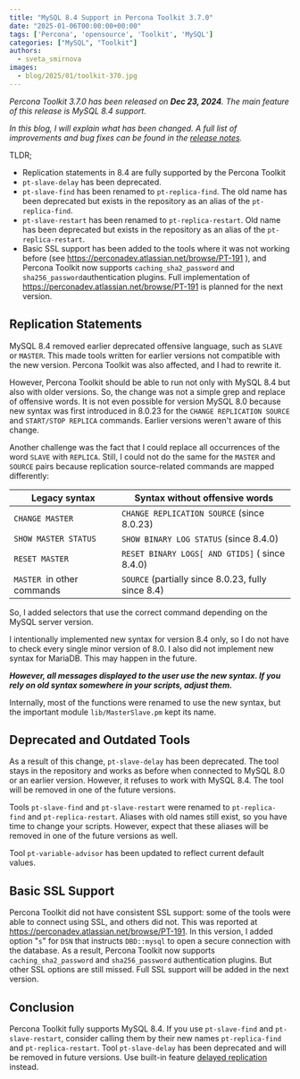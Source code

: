 ```yaml
---
title: "MySQL 8.4 Support in Percona Toolkit 3.7.0"
date: "2025-01-06T00:00:00+00:00"
tags: ['Percona', 'opensource', 'Toolkit', 'MySQL']
categories: ["MySQL", "Toolkit"]
authors:
  - sveta_smirnova
images:
  - blog/2025/01/toolkit-370.jpg
---
```


*Percona Toolkit 3.7.0 has been released on **Dec 23, 2024**. The main feature of this release is MySQL 8.4 support.*

*In this blog, I will explain what has been changed. A full list of improvements and bug fixes can be found in the *[*release notes*](https://docs.percona.com/percona-toolkit/release_notes.html)*.*

TLDR;

-   Replication statements in 8.4 are fully supported by the Percona Toolkit
-   `pt-slave-delay` has been deprecated.
-   `pt-slave-find` has been renamed to `pt-replica-find`. The old name has been deprecated but exists in the repository as an alias of the `pt-replica-find`.
-   `pt-slave-restart` has been renamed to `pt-replica-restart`. Old name has been deprecated but exists in the repository as an alias of the `pt-replica-restart`.
-   Basic SSL support has been added to the tools where it was not working before (see <https://perconadev.atlassian.net/browse/PT-191> ), and Percona Toolkit now supports `caching_sha2_password`  and `sha256_password`authentication plugins. Full implementation of <https://perconadev.atlassian.net/browse/PT-191> is planned for the next version.

Replication Statements
----------------------

MySQL 8.4 removed earlier deprecated offensive language, such as `SLAVE` or `MASTER`. This made tools written for earlier versions not compatible with the new version. Percona Toolkit was also affected, and I had to rewrite it.

However, Percona Toolkit should be able to run not only with MySQL 8.4 but also with older versions. So, the change was not a simple grep and replace of offensive words. It is not even possible for version MySQL 8.0 because new syntax was first introduced in 8.0.23 for the `CHANGE REPLICATION SOURCE` and `START/STOP REPLICA` commands. Earlier versions weren't aware of this change.

Another challenge was the fact that I could replace all occurrences of the word `SLAVE` with `REPLICA`. Still, I could not do the same for the `MASTER` and `SOURCE`  pairs because replication source-related commands are mapped differently:

| **Legacy syntax** | **Syntax without offensive words** |
|----------|----------|
| `CHANGE MASTER` | `CHANGE REPLICATION SOURCE` (since 8.0.23) |
| `SHOW MASTER STATUS` | `SHOW BINARY LOG STATUS` (since 8.4.0) |
| `RESET MASTER` | `RESET BINARY LOGS[ AND GTIDS]` ( since 8.4.0) |
| `MASTER`  in other commands | `SOURCE` (partially since 8.0.23, fully since 8.4) |

So, I added selectors that use the correct command depending on the MySQL server version.

I intentionally implemented new syntax for version 8.4 only, so I do not have to check every single minor version of 8.0. I also did not implement new syntax for MariaDB. This may happen in the future.

***However, all messages displayed to the user use the new syntax. If you rely on old syntax somewhere in your scripts, adjust them.***

Internally, most of the functions were renamed to use the new syntax, but the important module `lib/MasterSlave.pm` kept its name.

Deprecated and Outdated Tools
-----------------------------

As a result of this change, `pt-slave-delay` has been deprecated. The tool stays in the repository and works as before when connected to MySQL 8.0 or an earlier version. However, it refuses to work with MySQL 8.4. The tool will be removed in one of the future versions.

Tools `pt-slave-find` and `pt-slave-restart` were renamed to `pt-replica-find` and `pt-replica-restart`. Aliases with old names still exist, so you have time to change your scripts. However, expect that these aliases will be removed in one of the future versions as well.

Tool `pt-variable-advisor` has been updated to reflect current default values.

Basic SSL Support
-----------------

Percona Toolkit did not have consistent SSL support: some of the tools were able to connect using SSL, and others did not. This was reported at <https://perconadev.atlassian.net/browse/PT-191>. In this version, I added option "`s`" for `DSN` that instructs `DBD::mysql` to open a secure connection with the database. As a result, Percona Toolkit now supports `caching_sha2_password` and `sha256_password` authentication plugins. But other SSL options are still missed. Full SSL support will be added in the next version.

Conclusion
----------

Percona Toolkit fully supports MySQL 8.4. If you use `pt-slave-find` and `pt-slave-restart`, consider calling them by their new names `pt-replica-find` and `pt-replica-restart`. Tool `pt-slave-delay`  has been deprecated and will be removed in future versions. Use built-in feature [delayed replication](https://dev.mysql.com/doc/refman/8.4/en/replication-delayed.html) instead.